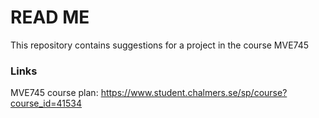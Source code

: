 # READ ME
This repository contains suggestions for a project in the course MVE745

### Links

MVE745 course plan: https://www.student.chalmers.se/sp/course?course_id=41534

